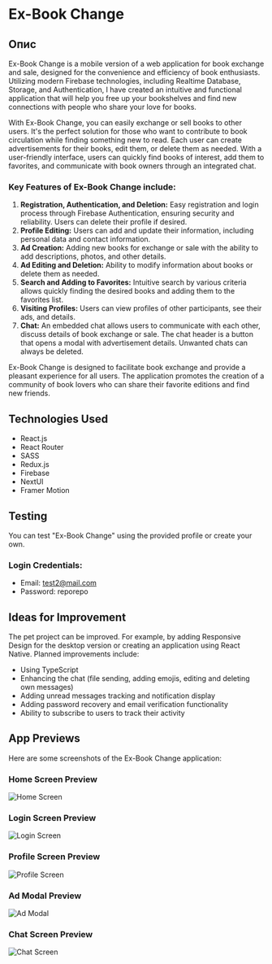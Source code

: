 # Ex-Book Change

## Опис

Ex-Book Change is a mobile version of a web application for book exchange and sale, designed for the convenience and efficiency of book enthusiasts. Utilizing modern Firebase technologies, including Realtime Database, Storage, and Authentication, I have created an intuitive and functional application that will help you free up your bookshelves and find new connections with people who share your love for books.

With Ex-Book Change, you can easily exchange or sell books to other users. It's the perfect solution for those who want to contribute to book circulation while finding something new to read. Each user can create advertisements for their books, edit them, or delete them as needed. With a user-friendly interface, users can quickly find books of interest, add them to favorites, and communicate with book owners through an integrated chat.

### Key Features of Ex-Book Change include:

1. **Registration, Authentication, and Deletion:** Easy registration and login process through Firebase Authentication, ensuring security and reliability. Users can delete their profile if desired.
2. **Profile Editing:** Users can add and update their information, including personal data and contact information.
3. **Ad Creation:** Adding new books for exchange or sale with the ability to add descriptions, photos, and other details.
4. **Ad Editing and Deletion:** Ability to modify information about books or delete them as needed.
5. **Search and Adding to Favorites:** Intuitive search by various criteria allows quickly finding the desired books and adding them to the favorites list.
6. **Visiting Profiles:** Users can view profiles of other participants, see their ads, and details.
7. **Chat:** An embedded chat allows users to communicate with each other, discuss details of book exchange or sale. The chat header is a button that opens a modal with advertisement details. Unwanted chats can always be deleted.

Ex-Book Change is designed to facilitate book exchange and provide a pleasant experience for all users. The application promotes the creation of a community of book lovers who can share their favorite editions and find new friends.

## Technologies Used

- React.js
- React Router
- SASS
- Redux.js
- Firebase
- NextUI
- Framer Motion

## Testing

You can test "Ex-Book Change" using the provided profile or create your own.

### Login Credentials:

- Email: test2@mail.com
- Password: reporepo

## Ideas for Improvement

The pet project can be improved. For example, by adding Responsive Design for the desktop version or creating an application using React Native.
Planned improvements include:

- Using TypeScript
- Enhancing the chat (file sending, adding emojis, editing and deleting own messages)
- Adding unread messages tracking and notification display
- Adding password recovery and email verification functionality
- Ability to subscribe to users to track their activity

## App Previews

Here are some screenshots of the Ex-Book Change application:

### Home Screen Preview

![Home Screen](https://firebasestorage.googleapis.com/v0/b/bookshop-app-26c08.appspot.com/o/app-previews%2Fhome-page.png?alt=media&token=2191f08b-a969-49f3-8de7-c4fb986a1022)

### Login Screen Preview

![Login Screen](https://firebasestorage.googleapis.com/v0/b/bookshop-app-26c08.appspot.com/o/app-previews%2Flogin-page.png?alt=media&token=5655edf2-836b-4a54-b9ee-b20b1ba04027)

### Profile Screen Preview

![Profile Screen](https://firebasestorage.googleapis.com/v0/b/bookshop-app-26c08.appspot.com/o/app-previews%2Fprofile-page.png?alt=media&token=0a4d30db-861c-46e3-a6d5-80e2f3b9fecb)

### Ad Modal Preview

![Ad Modal ](https://firebasestorage.googleapis.com/v0/b/bookshop-app-26c08.appspot.com/o/app-previews%2Fad-modal.png?alt=media&token=640cc6cf-fa17-449f-a58a-d93a491dbce6)

### Chat Screen Preview

![Chat Screen](https://firebasestorage.googleapis.com/v0/b/bookshop-app-26c08.appspot.com/o/app-previews%2Fchat-page.png?alt=media&token=94c2ce3b-b4be-4c4c-980a-296cb6e74254)

